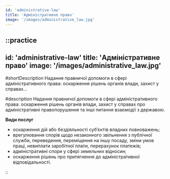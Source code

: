 ```yaml
---
id: 'administrative-law'
title: 'Адміністративне право'
image: '/images/administrative_law.jpg'
---
```

::practice
---
id: 'administrative-law'
title: 'Адміністративне право'
image: '/images/administrative_law.jpg'
---

#shortDescription
Надання правничої допомоги в сфері адміністративного права: оскарження рішень органів влади, захист у справах...

#description
Надання правничої допомоги в сфері адміністративного права: оскарження рішень органів влади, захист у справах про адміністративні правопорушення та інші питання взаємодії з державою.

**Види послуг**
- оскарження дій або бездіяльності суб’єктів владних повноважень;
- врегулювання спорів щодо незаконного звільнення з публічної служби, переведення, переміщення на іншу посаду, зміни умов праці, невиплати заробітної плати, перерахунок платежів;
- адміністративні спори у сфері земельних відносин;
- оскарження рішень про притягнення до адміністративної відповідальності.

::
